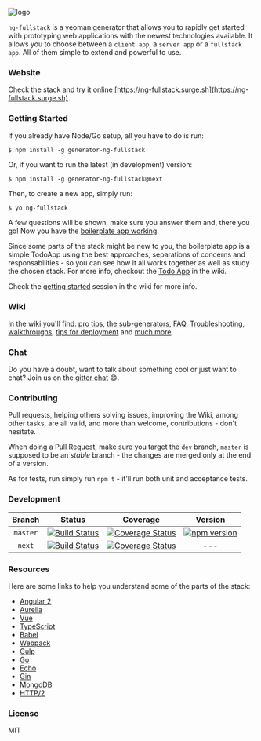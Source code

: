 ![logo](https://github.com/georgeedwards/generator-ng-fullstack/raw/master/logo.png)


`ng-fullstack` is a yeoman generator that allows you to rapidly get started with prototyping web applications with the newest technologies available. It allows you to choose between a `client app`, a `server app` or a `fullstack app`. All of them simple to extend and powerful to use.

### Website

Check the stack and try it online [https://ng-fullstack.surge.sh](https://ng-fullstack.surge.sh).

### Getting Started

If you already have Node/Go setup, all you have to do is run:

```shell
$ npm install -g generator-ng-fullstack
```

Or, if you want to run the latest (in development) version:

```shell
$ npm install -g generator-ng-fullstack@next
```

Then, to create a new app, simply run:

```shell
$ yo ng-fullstack
```

A few questions will be shown, make sure you answer them and, there you go! Now you have the [boilerplate app working](https://github.com/ericmdantas/generator-ng-fullstack/wiki/Getting-Started#result).

Since some parts of the stack might be new to you, the boilerplate app is a simple TodoApp using the best approaches, separations of concerns and responsabilities - so you can see how it all works together as well as study the chosen stack.
For more info, checkout the [Todo App](https://github.com/ericmdantas/generator-ng-fullstack/wiki/ToDo-Walkthrough) in the wiki.

Check the [getting started](https://github.com/ericmdantas/generator-ng-fullstack/wiki/Getting-Started) session in the wiki for more info.

### Wiki

In the wiki you'll find: [pro tips](https://github.com/ericmdantas/generator-ng-fullstack/wiki/Pro-tips), [the sub-generators](https://github.com/ericmdantas/generator-ng-fullstack/wiki/Sub-Generators), [FAQ](https://github.com/ericmdantas/generator-ng-fullstack/wiki/FAQ), [Troubleshooting](https://github.com/ericmdantas/generator-ng-fullstack/wiki/Troubleshooting), [walkthroughs](https://github.com/ericmdantas/generator-ng-fullstack/wiki/Todo-Walkthrough), [tips for deployment](https://github.com/ericmdantas/generator-ng-fullstack/wiki/Deploying-to-Heroku) and [much more](https://github.com/ericmdantas/generator-ng-fullstack/wiki).


### Chat

Do you have a doubt, want to talk about something cool or just want to chat? Join us on the [gitter chat](https://gitter.im/ericmdantas/generator-ng-fullstack) :smile:.


### Contributing

Pull requests, helping others solving issues, improving the Wiki, among other tasks, are all valid, and more than welcome, contributions - don't hesitate.

When doing a Pull Request, make sure you target the `dev` branch, `master` is supposed to be an *stable* branch - the changes are merged only at the end of a version.  

As for tests, run simply run `npm t` - it'll run both unit and acceptance tests.


### Development

| Branch | Status | Coverage | Version |
|:------:|:------:|:--------:|:-------:|
| `master` | [![Build Status](https://secure.travis-ci.org/ericmdantas/generator-ng-fullstack.png?branch=master)](https://travis-ci.org/ericmdantas/generator-ng-fullstack) | [![Coverage Status](https://coveralls.io/repos/github/ericmdantas/generator-ng-fullstack/badge.svg?branch=master)](https://coveralls.io/github/ericmdantas/generator-ng-fullstack?branch=master) | [![npm version](https://badge.fury.io/js/generator-ng-fullstack.svg)](https://badge.fury.io/js/generator-ng-fullstack) |  
| `next`    | [![Build Status](https://secure.travis-ci.org/ericmdantas/generator-ng-fullstack.png?branch=v1.9)](https://travis-ci.org/ericmdantas/generator-ng-fullstack) | [![Coverage Status](https://coveralls.io/repos/github/ericmdantas/generator-ng-fullstack/badge.svg?branch=master)](https://coveralls.io/github/ericmdantas/generator-ng-fullstack?branch=v1.9) | --- |


### Resources

Here are some links to help you understand some of the parts of the stack:

- [Angular 2](https://angular.io/docs/ts/latest/tutorial/)
- [Aurelia](https://github.com/aurelia/framework)
- [Vue](https://github.com/vuejs/vue)
- [TypeScript](http://www.typescriptlang.org/Tutorial)
- [Babel](https://github.com/babel/babel)
- [Webpack](https://webpack.github.io/)
- [Gulp](https://github.com/gulpjs/gulp)
- [Go](https://tour.golang.org/welcome/1)
- [Echo](https://github.com/labstack/echo)
- [Gin](https://github.com/gin-gonic/gin)
- [MongoDB](https://university.mongodb.com/)
- [HTTP/2](https://daniel.haxx.se/http2/)


### License

MIT
